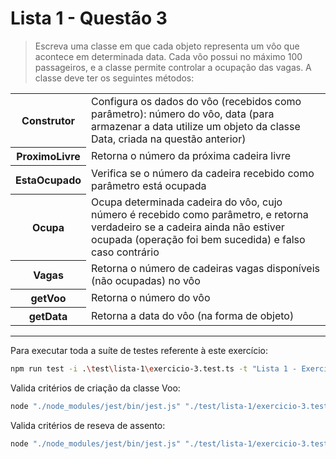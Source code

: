 # Lista 1 - Questão 3

> Escreva uma classe em que cada objeto representa um vôo que acontece em determinada data. Cada vôo possui no máximo 100 passageiros, e a classe permite controlar a ocupação
das vagas. A classe deve ter os seguintes métodos:

<table>
    <tr>
        <th>Construtor</th>
        <td>Configura os dados do vôo (recebidos como parâmetro): número do vôo, data (para armazenar a data utilize um objeto da classe Data, criada na questão anterior)</td>
    </tr>
    <tr>
        <th>ProximoLivre</th>
        <td>Retorna o número da próxima cadeira livre</td>
    </tr>
    <tr>
        <th>EstaOcupado</th>
        <td>Verifica se o número da cadeira recebido como parâmetro está ocupada</td>
    </tr>
    <tr>
        <th>Ocupa</th>
        <td>Ocupa determinada cadeira do vôo, cujo número é recebido como parâmetro, e retorna verdadeiro se a cadeira ainda não estiver ocupada (operação foi bem sucedida) e falso caso contrário</td>
    </tr>
    <tr>
        <th>Vagas</th>
        <td>Retorna o número de cadeiras vagas disponíveis (não ocupadas) no vôo</td>
    </tr>
    <tr>
        <th>getVoo</th>
        <td>Retorna o número do vôo</td>
    </tr>
    <tr>
        <th>getData</th>
        <td>Retorna a data do vôo (na forma de objeto)</td>
    </tr>
</table>

---

Para executar toda a suíte de testes referente à este exercício:

```bash
npm run test -i .\test\lista-1\exercicio-3.test.ts -t "Lista 1 - Exercício 3"
```

Valida critérios de criação da classe Voo:

```bash
node "./node_modules/jest/bin/jest.js" "./test/lista-1/exercicio-3.test.ts" -t "Lista 1 - Exercício 3 Valida critérios de criação da classe Voo"
```

Valida critérios de reseva de assento:

```bash
node "./node_modules/jest/bin/jest.js" "./test/lista-1/exercicio-3.test.ts" -t "Lista 1 - Exercício 3 Valida critérios de reseva de assento"
```